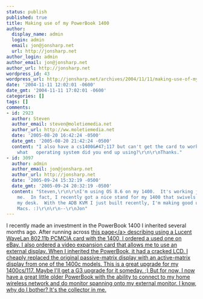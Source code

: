 ```yaml
---
status: publish
published: true
title: Making use of my PowerBook 1400
author:
  display_name: admin
  login: admin
  email: jon@jonsharp.net
  url: http://jonsharp.net
author_login: admin
author_email: jon@jonsharp.net
author_url: http://jonsharp.net
wordpress_id: 43
wordpress_url: http://jonsharp.net/archives/2004/11/11/making-use-of-my-powerbook-1400/
date: '2004-11-11 12:02:01 -0600'
date_gmt: '2004-11-11 17:02:01 -0600'
categories: []
tags: []
comments:
- id: 2923
  author: Steven
  author_email: steven@moletiemedia.net
  author_url: http://ww.moletiemedia.net
  date: '2005-08-20 16:42:24 -0500'
  date_gmt: '2005-08-20 21:42:24 -0500'
  content: "I also have a cs1400&#47;117 but can't get the card to work with OS 8.5
    what   operating system did you end up using?\r\n\r\nThanks."
- id: 3097
  author: admin
  author_email: jon@jonsharp.net
  author_url: http://jonsharp.net
  date: '2005-09-24 15:32:19 -0500'
  date_gmt: '2005-09-24 20:32:19 -0500'
  content: "Steven,\r\n\r\nI'm using OS 8.6 on my 1400.  It's working just fine for
    me.  In fact, I recently got a nice stand for my 1400 that swivels out off of
    my desk.  With the ADB KVM I just built recently, I'm making good use of all my
    Macs. :)\r\n\r\n--\r\nJon"
---
```

<p>I recently made an investment in the PowerBook 1400 I inherited several months ago.  After running across <a href="http:&#47;&#47;www.penmachine.com&#47;techie&#47;airport1400.html">this page<&#47;a> describing using a Lucent WaveLan 802.11b PCMCIA card with the 1400, I ordered a used one on eBay.  I also ordered a video expansion card that allows me to use an external display.  When I inherited the PowerBook, it had a cracked LCD.  I cheaply replaced the original passive-matrix display with an active-matrix display from one of the 1400c models.  This is a great upgrade for my 1400cs&#47;117.  Maybe I'll get a G3 upgrade for it someday.  ;)  But for now, I now have a great little older PowerBook with the ability to connect to my home wireless network and do monitor spanning onto my external monitor.  I know, why do I bother?  It's the collector in me.</p>
